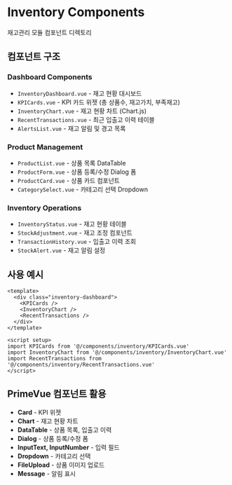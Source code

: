 # Inventory Components

재고관리 모듈 컴포넌트 디렉토리

## 컴포넌트 구조

### Dashboard Components
- `InventoryDashboard.vue` - 재고 현황 대시보드
- `KPICards.vue` - KPI 카드 위젯 (총 상품수, 재고가치, 부족재고)
- `InventoryChart.vue` - 재고 현황 차트 (Chart.js)
- `RecentTransactions.vue` - 최근 입출고 이력 테이블
- `AlertsList.vue` - 재고 알림 및 경고 목록

### Product Management
- `ProductList.vue` - 상품 목록 DataTable
- `ProductForm.vue` - 상품 등록/수정 Dialog 폼
- `ProductCard.vue` - 상품 카드 컴포넌트
- `CategorySelect.vue` - 카테고리 선택 Dropdown

### Inventory Operations
- `InventoryStatus.vue` - 재고 현황 테이블
- `StockAdjustment.vue` - 재고 조정 컴포넌트
- `TransactionHistory.vue` - 입출고 이력 조회
- `StockAlert.vue` - 재고 알림 설정

## 사용 예시

```vue
<template>
  <div class="inventory-dashboard">
    <KPICards />
    <InventoryChart />
    <RecentTransactions />
  </div>
</template>

<script setup>
import KPICards from '@/components/inventory/KPICards.vue'
import InventoryChart from '@/components/inventory/InventoryChart.vue'
import RecentTransactions from '@/components/inventory/RecentTransactions.vue'
</script>
```

## PrimeVue 컴포넌트 활용

- **Card** - KPI 위젯
- **Chart** - 재고 현황 차트
- **DataTable** - 상품 목록, 입출고 이력
- **Dialog** - 상품 등록/수정 폼
- **InputText, InputNumber** - 입력 필드
- **Dropdown** - 카테고리 선택
- **FileUpload** - 상품 이미지 업로드
- **Message** - 알림 표시
